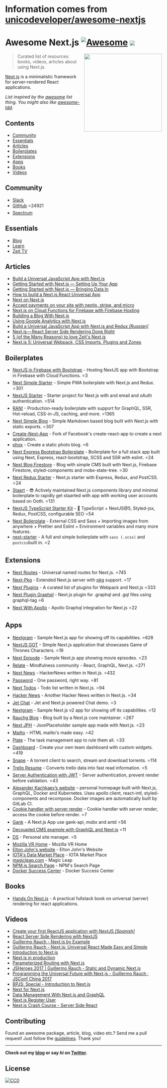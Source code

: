 # Information comes from [unicodeveloper/awesome-nextjs](https://github.com/unicodeveloper/awesome-nextjs)
# Awesome Next.js [![Awesome](https://cdn.rawgit.com/sindresorhus/awesome/d7305f38d29fed78fa85652e3a63e154dd8e8829/media/badge.svg)](https://github.com/sindresorhus/awesome) ![](https://img.shields.io/badge/unicodeveloper-approved-brightgreen.svg)

[<img src="http://res.cloudinary.com/unicodeveloper/image/upload/v1524776764/next-jslogo.svg" align="right" width="250">](https://github.com/zeit/next.js)

> Curated list of resources: books, videos, articles about using Next.js.

[Next.js](https://github.com/zeit/next.js) is a minimalistic framework for server-rendered React applications.

*List inspired by the [awesome](https://github.com/sindresorhus/awesome) list thing. You might also like [awesome-tdd](https://github.com/unicodeveloper/awesome-tdd).*

## Contents
- [Community](#community)
- [Essentials](#essentials)
- [Articles](#articles)
- [Boilerplates](#boilerplates)
- [Extensions](#extensions)
- [Apps](#apps)
- [Books](#books)
- [Videos](#videos)

## Community
* [Slack](https://zeit.chat)
* [GitHub](https://github.com/zeit/next.js) :star:24921
* [Spectrum](https://spectrum.chat/next-js)

## Essentials
* [Blog](https://zeit.co/blog/next)
* [Learn](https://learnnextjs.com/)
* [Zeit TV](https://zeit.co/tv)

## Articles
 * [Build a Universal JavaScript App with Next.js](https://auth0.com/blog/building-universal-apps-with-nextjs)
 * [Getting Started with Next.js — Setting Up Your App](https://labs.redantler.com/getting-started-with-next-js-article-one-a1d9780ea9e0#.863nl4wnq)
 * [Getting Started with Next.js — Bringing Data In](https://labs.redantler.com/getting-started-with-next-js-bringing-data-in-bf40558698e2#.twjv5xk5w)
 * [How to build a Next.js React Universal App](https://medium.com/cosmicjs/how-to-build-a-next-js-react-universal-app-e610a0bc2124#.b8ayt9f39)
 * [Next on Next.js](https://jsmantra.com/next-on-next-js-1a134505f346#.sf2f64u4r)
 * [Accept payments on your site with nextjs, stripe, and micro](https://hackernoon.com/accept-payments-on-your-site-with-nextjs-stripe-and-micro-371de95b22d5?source=activity---post_recommended)
 * [Next.js on Cloud Functions for Firebase with Firebase Hosting](https://medium.com/@jthegedus/next-js-on-cloud-functions-for-firebase-with-firebase-hosting-7911465298f2)
 * [Building a Blog With Next.js](https://timber.io/blog/building-a-blog-with-next-js)
 * [Using Google Analytics with Next.js](https://malloc.fi/using-google-analytics-with-next-js)
 * [Build a Universal JavaScript App with Next.js and Redux _[Russian]_](https://habrahabr.ru/post/323588/)
 * [Next.js — React Server Side Rendering Done Right](https://hackernoon.com/next-js-react-server-side-rendering-done-right-f9700078a3b6)
 * [5 (of the Many Reasons) to love Zeit's Next.js](https://www.codementor.io/tgreco/5-of-the-many-things-to-love-about-zeit-s-next-js-bpszu99g1)
 * [Next.js 5: Universal Webpack, CSS Imports, Plugins and Zones](https://zeit.co/blog/next5)


## Boilerplates
* [NextJS in Firebase with Bootstrap](https://github.com/ananddayalan/nextjs-in-firebase-with-bootstrap) - Hosting NextJS app with Bootstrap in Firebase with Cloud Functions. :star:3
* [Next Simple Starter](https://github.com/ooade/NextSimpleStarter) - Simple PWA boilerplate with Next.js and Redux. :star:301
* [NextJS Starter](https://github.com/iaincollins/nextjs-starter) - Starter project for Next.js with and email and oAuth authentication. :star:514
* [RAN!](https://github.com/sly777/ran) - Production-ready boilerplate with support for GraphQL, SSR, Hot-reload, CSS-in-JS, caching, and more. :star:1365
* [Next Simple Blog](https://github.com/tscanlin/next-blog) - Simple Markdown based blog built with Next.js with static exports. :star:307
* [Create-Next-App](https://open.segment.com/create-next-app) - Fork of Facebook's create-react-app to create a next application.
* [phox](https://github.com/herschel666/phox) - Create a static photo blog. :star:6
* [Next Express Bootstrap Boilerplate](https://github.com/MustansirZia/next-express-bootstrap-boilerplate) - Boilerplate for a full stack app built using Next, Express, react-bootstrap, SCSS and SSR with eslint. :star:24
* [Next Blog Firestore](https://github.com/suevalov/next-blog-firestore) - Blog with simple CMS built with Next.js, Firebase Firestore, styled-components and mobx-state-tree. :star:30
* [Next Redux Starter](https://github.com/CodementorIO/nextjs-redux-starter) - Next.js starter with Express, Redux, and PostCSS. :star:24
* [Staart](https://github.com/nmaro/staart) - 😎 Actively maintained Next.js components library *and* minimal boilerplate to rapidly get staarted with app with working user accounts based on Ooth. :star:131
* [NextJS TypeScript Starter Kit](https://github.com/deptno/next.js-typescript-starter-kit) - :tada: TypeScript + NextJS@5, Styled-jsx, Redux, PostCSS, configurable SEO :star:54
* [Next Boilerplate](https://arefaslani.github.io/next-boilerplate) - External CSS and Sass + Importing images from anywhere + Prettier and Eslint + Environment variables and many more features.
* [next-starter](https://github.com/YuriBrunetto/next-starter) - A full and simple boilerplate with `sass (.scss)` and `postcss`built in. :star:2

## Extensions
* [Next Routes](https://github.com/fridays/next-routes) - Universal named routes for Next.js. :star:745
* [Next-Pkg](https://github.com/onready/next-pkg) - Extended Next.js server with [pkg](https://github.com/zeit/pkg) support. :star:17
* [Next Plugins](https://github.com/zeit/next-plugins) - A curated list of plugins for Webpack and Next.js :star:333
* [Next Plugin Graphql](https://github.com/lfades/next-plugin-graphql) - Next.js plugin for .graphql and .gql files using graphql-tag :star:6
* [Next With Apollo](https://github.com/lfades/next-with-apollo) - Apollo Graphql integration for Next.js :star:22

## Apps
* [Nextgram](https://github.com/zeit/nextgram) - Sample Next.js app for showing off its capabilities. :star:628
* [NextJS GOT](https://github.com/auth0-blog/nextjs-got) - Simple Next.js application that showcases Game of Thrones Characters. :star:19
* [Next Episode](https://github.com/timneutkens/next-episode) - Sample Next.js app showing movie episodes. :star:23
* [Relate](https://github.com/RelateNow/relate) - Mindfulness community - React, GraphQL, Next.js. :star:271
* [Next News](https://github.com/now-examples/next-news) - HackerNews written in Next.js. :star:432
* [Password](https://github.com/dotcypress/password) - One password, right way. :star:81
* [Next Todos](https://github.com/lipp/next-todos) - Todo list written in Next.js. :star:94
* [Hacker News](https://github.com/lipp/hackernews) - Another Hacker News written in Next.js. :star:34
* [Jet Chat](https://github.com/lipp/jet-chat) - Jet and Next.js powered Chat demo. :star:3
* [Nextgram](https://github.com/arunoda/nextgram) - Sample Next.js v2 app for showing off its capabilities. :star:12
* [Rauchg Blog](https://github.com/rauchg/blog) - Blog built by a Next.js core maintainer. :star:267
* [Next JPH](https://github.com/renatorib/next-jph) - JsonPlaceholder sample app made with Next.js. :star:23
* [Mailto](https://github.com/dawsbot/mailto) - HTML mailto's made easy. :star:42
* [Plate](https://github.com/knipferrc/plate) - The task management app to rule them all. :star:33
* [Dashboard](https://github.com/danielbayerlein/dashboard) - Create your own team dashboard with custom widgets. :star:419
* [Snape](https://github.com/ritz078/snape) - A torrent client to search, stream and download torrents. :star:114
* [Trello Resume](https://github.com/juliandavidmr/TrelloResume) - Converts trello data into fast read information. :star:5
* [Server Authentication with JWT](https://github.com/estrada9166/server-authentication-next.js) - Server authentication, prevent render before validation. :star:43
* [Alexander Kachkaev’s website](https://gitlab.com/kachkaev/website-frontend/) – personal homepage built with Next.js, GraphQL, Docker and Kubernetes. Uses apollo client, react-intl, styled-components and recompose. Docker images are automatically built by GitLab CI.
* [Cookie handler with server render](https://github.com/estrada9166/cookie-handler-next.js) - Cookie handler with server render, access the cookie before render. :star:7
* [Gank](https://github.com/OrangeXC/gank) - A Next.js App use gank-api, mobx and antd :star:56
* [Decoupled CMS example with GraphQL and Next.js](https://github.com/janit/decoupled-cms-nextjs-graphql) :star:11
* [DS](https://github.com/divyenduz/ds) - Personal site manager. :star:5
* [Mozilla VR Home](https://vr.mozilla.org/) - Mozilla VR Home
* [Elton John's website](https://www.eltonjohn.com) - Elton John's Website
* [IOTA's Data Market Place](https://data.iota.org/) - IOTA Market Place
* [magicleap.com](https://www.magicleap.com/) - Magic Leap
* [NPM.js Search Page](https://www.npmjs.com/search) - NPM's Search Page
* [Docker Success Center](https://success.docker.com) - Docker Success Center

## Books
* [Hands On Next.js](https://www.honext.io/) - A practical fullstack book on universal (server) rendering for react applications.

## Videos

* [Create your first ReactJS application with NextJS _[Spanish]_](https://www.youtube.com/watch?v=-7Ft5LxPeWs)
* [React Server Side Rendering with NextJS](https://www.youtube.com/watch?v=JEBkh_vleTs&t)
* [Guillermo Rauch - Next.js by Example](https://www.youtube.com/watch?v=DLGJfa3Xv-0)
* [Guillermo Rauch - Next.js: Universal React Made Easy and Simple](https://www.youtube.com/watch?v=evaMpdSiZKk)
* [Introduction to Next.js](https://www.youtube.com/watch?v=Fnw3lNeH-XI)
* [Next.js in production](https://www.youtube.com/watch?v=h6rETZH6Ym0)
* [Parameterized Routing with Next.js](https://www.youtube.com/watch?v=2cJya4h5ync)
* [JSHeroes 2017 | Guillermo Rauch - Static and Dynamic Next.js](https://www.youtube.com/watch?v=lLNJsuXB4CI)
* [Programming the Universal Future with Next.js - Guillermo Rauch · JSConf China 2017](https://www.youtube.com/watch?v=w9Or7B4kTRY)
* [BPJS: Special - Introduction to Next.js](https://www.youtube.com/watch?v=4cfozXTyjWQ)
* [Next for Next.js](https://www.youtube.com/watch?v=ms2aOV06_qk)
* [Data Management With Next.js and GraphQL](https://www.youtube.com/watch?v=g_LA1quUIi8)
* [Next.js Register User](https://www.youtube.com/watch?v=oQ60Grn4RYQ)
* [Next.js Crash Course - Server Side React](https://www.youtube.com/watch?v=IkOVe40Sy0U)

## Contributing
Found an awesome package, article, blog, video etc.? Send me a pull request! Just follow the [guidelines](/CONTRIBUTING.md). Thank you!

---
**Check out my [blog](https://goodheads.io) or say *hi* on [Twitter](https://twitter.com/unicodeveloper).**

## License
[![CC0](http://mirrors.creativecommons.org/presskit/buttons/88x31/svg/cc-zero.svg)](http://creativecommons.org/publicdomain/zero/1.0/)

